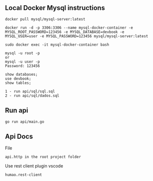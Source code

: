 ## Local Docker Mysql instructions
```
docker pull mysql/mysql-server:latest

docker run -d -p 3306:3306 --name mysql-docker-container -e MYSQL_ROOT_PASSWORD=123456 -e MYSQL_DATABASE=devbook -e MYSQL_USER=user -e MYSQL_PASSWORD=123456 mysql/mysql-server:latest

sudo docker exec -it mysql-docker-container bash

mysql -u root -p
or
mysql -u user -p
Password: 123456

show databases;
use devbook;
show tables;

1 - run api/sql/sql.sql 
2 - run api/sql/dados.sql
```

## Run api
```
go run api/main.go
```

## Api Docs 
File
```
api.http in the root project folder
```

Use rest client plugin vscode
```
humao.rest-client
```